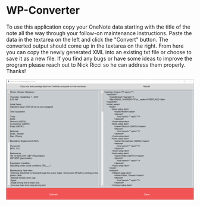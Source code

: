 # WP-Converter

To use this application copy your OneNote data starting with the title of the note all the way through
your follow-on maintenance instructions. Paste the data in the textarea on the left and click the 
"Convert" button. The converted output should come up in the textarea on the right. From here you can
copy the newly generated XML into an existing txt file or choose to save it as a new file. If you find
any bugs or have some ideas to improve the program please reach out to Nick Ricci so he can address them
properly. Thanks!

![WP Converter](https://github.com/Tech-Research-Group/WP-Converter/blob/main/screenshot.png)

